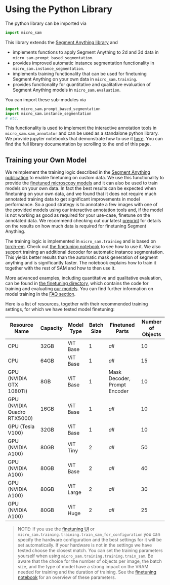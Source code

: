 # Using the Python Library

The python library can be imported via

```python
import micro_sam
```

This library extends the [Segment Anything library](https://github.com/facebookresearch/segment-anything) and

- implements functions to apply Segment Anything to 2d and 3d data in `micro_sam.prompt_based_segmentation`.
- provides improved automatic instance segmentation functionality in `micro_sam.instance_segmentation`.
- implements training functionality that can be used for finetuning Segment Anything on your own data in `micro_sam.training`.
- provides functionality for quantitative and qualitative evaluation of Segment Anything models in `micro_sam.evaluation`.

You can import these sub-modules via

```python
import micro_sam.prompt_based_segmentation
import micro_sam.instance_segmentation
# etc.
```

This functionality is used to implement the interactive annotation tools in `micro_sam.sam_annotator` and can be used as a standalone python library.
We provide jupyter notebooks that demonstrate how to use it [here](https://github.com/computational-cell-analytics/micro-sam/tree/master/notebooks). You can find the full library documentation by scrolling to the end of this page. 

## Training your Own Model

We reimplement the training logic described in the [Segment Anything publication](https://arxiv.org/abs/2304.02643) to enable finetuning on custom data.
We use this functionality to provide the [finetuned microscopy models](#finetuned-models) and it can also be used to train models on your own data.
In fact the best results can be expected when finetuning on your own data, and we found that it does not require much annotated training data to get significant improvements in model performance.
So a good strategy is to annotate a few images with one of the provided models using our interactive annotation tools and, if the model is not working as good as required for your use-case, finetune on the annotated data.
We recommend checking out our latest [preprint](https://doi.org/10.1101/2023.08.21.554208) for details on the results on how much data is required for finetuning Segment Anything.

The training logic is implemented in `micro_sam.training` and is based on [torch-em](https://github.com/constantinpape/torch-em). Check out [the finetuning notebook](https://github.com/computational-cell-analytics/micro-sam/blob/master/notebooks/sam_finetuning.ipynb) to see how to use it.
We also support training an additional decoder for automatic instance segmentation. This yields better results than the automatic mask generation of segment anything and is significantly faster.
The notebook explains how to train it together with the rest of SAM and how to then use it.

More advanced examples, including quantitative and qualitative evaluation, can be found in [the finetuning directory](https://github.com/computational-cell-analytics/micro-sam/tree/master/finetuning), which contains the code for training and evaluating [our models](finetuned-models). You can find further information on model training in the [FAQ section](fine-tuning-questions).

Here is a list of resources, together with their recommended training settings, for which we have tested model finetuning:

| Resource Name               | Capacity | Model Type | Batch Size | Finetuned Parts              | Number of Objects|
|-----------------------------|----------|------------|------------|------------------------------|------------------|
| CPU                         | 32GB     | ViT Base   | 1          | *all*                        | 10               |
| CPU                         | 64GB     | ViT Base   | 1          | *all*                        | 15               |
| GPU (NVIDIA GTX 1080Ti)     | 8GB      | ViT Base   | 1          | Mask Decoder, Prompt Encoder | 10               |
| GPU (NVIDIA Quadro RTX5000) | 16GB     | ViT Base   | 1          | *all*                        | 10               |
| GPU (Tesla V100)            | 32GB     | ViT Base   | 1          | *all*                        | 10               |
| GPU (NVIDIA A100)           | 80GB     | ViT Tiny   | 2          | *all*                        | 50               |
| GPU (NVIDIA A100)           | 80GB     | ViT Base   | 2          | *all*                        | 40               |
| GPU (NVIDIA A100)           | 80GB     | ViT Large  | 2          | *all*                        | 30               |
| GPU (NVIDIA A100)           | 80GB     | ViT Huge   | 2          | *all*                        | 25               |

> NOTE: If you use the [finetuning UI](#finetuning-ui) or `micro_sam.training.training.train_sam_for_configuration` you can specify the hardware configuration and the best settings for it will be set automatically. If your hardware is not in the settings we have tested choose the closest match. You can set the training parameters yourself when using `micro_sam.training.training.train_sam`. Be aware that the choice for the number of objects per image, the batch size, and the type of model have a strong impact on the VRAM needed for training and the duration of training. See the [finetuning notebook](https://github.com/computational-cell-analytics/micro-sam/blob/master/notebooks/sam_finetuning.ipynb) for an overview of these parameters.
